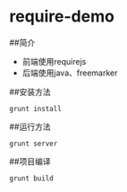 # require-demo
##简介
- 前端使用requirejs
- 后端使用java、freemarker

##安装方法

    grunt install
  
##运行方法

    grunt server
  
##项目编译

    grunt build
  

